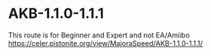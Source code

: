 # AKB-1.1.0-1.1.1
This route is for Beginner and Expert and not EA/Amiibo
https://celer.pistonite.org/view/MajoraSpeed/AKB-1.1.0-1.1.1/


